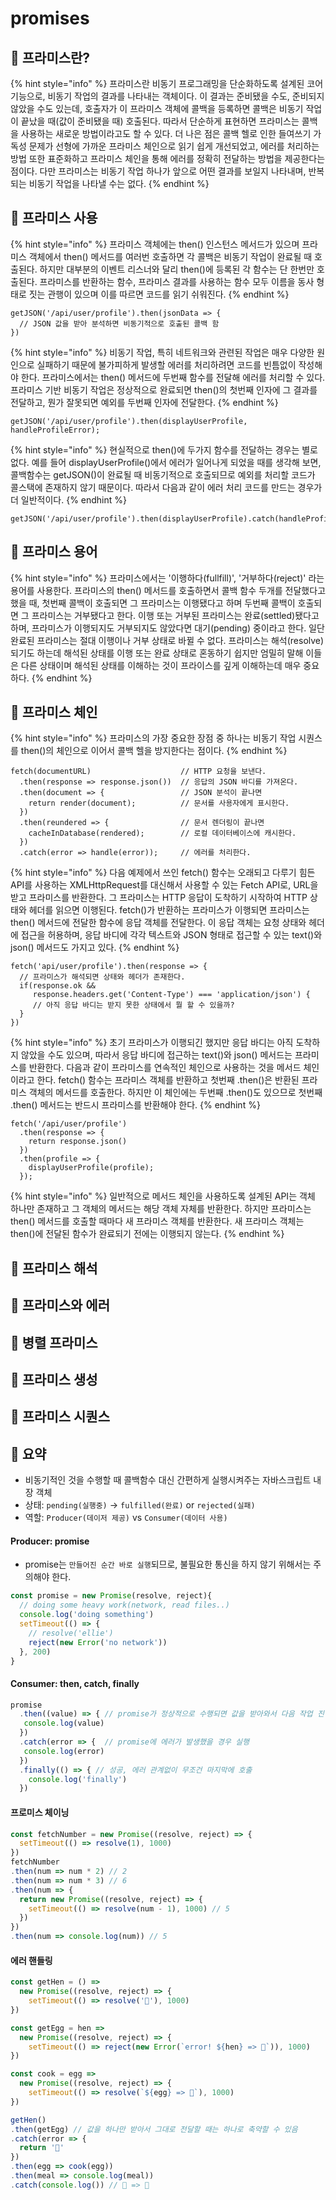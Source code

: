# promises

## 🐇 프라미스란?

{% hint style="info" %}
프라미스란 비동기 프로그래밍을 단순화하도록 설계된 코어 기능으로, 비동기 작업의 결과를 나타내는 객체이다. 이 결과는 준비됐을 수도, 준비되지 않았을 수도 있는데, 호출자가 이 프라미스 객체에 콜백을 등록하면 콜백은 비동기 작업이 끝났을 때(값이 준비됐을 때) 호출된다. 따라서 단순하게 표현하면 프라미스는 콜백을 사용하는 새로운 방법이라고도 할 수 있다. 더 나은 점은 콜백 헬로 인한 들여쓰기 가독성 문제가 선형에 가까운 프라미스 체인으로 읽기 쉽게 개선되었고, 에러를 처리하는 방법 또한 표준화하고 프라미스 체인을 통해 에러를 정확히 전달하는 방법을 제공한다는 점이다. 다만 프라미스는 비동기 작업 하나가 앞으로 어떤 결과를 보일지 나타내며, 반복되는 비동기 작업을 나타낼 수는 없다.
{% endhint %}

## 🐇 프라미스 사용

{% hint style="info" %}
프라미스 객체에는 then() 인스턴스 메서드가 있으며 프라미스 객체에서 then() 메서드를 여러번 호출하면 각 콜백은 비동기 작업이 완료될 때 호출된다. 하지만 대부분의 이벤트 리스너와 달리 then()에 등록된 각 함수는 단 한번만 호출된다. 프라미스를 반환하는 함수, 프라미스 결과를 사용하는 함수 모두 이름을 동사 형태로 짓는 관행이 있으며 이를 따르면 코드를 읽기 쉬워진다.&#x20;
{% endhint %}

```
getJSON('/api/user/profile').then(jsonData => {
  // JSON 값을 받아 분석하면 비동기적으로 호출된 콜백 함
})
```

{% hint style="info" %}
&#x20;비동기 작업, 특히 네트워크와 관련된 작업은 매우 다양한 원인으로 실패하기 때문에 불가피하게 발생할 에러를 처리하려면 코드를 빈틈없이 작성해야 한다. 프라미스에서는 then() 메서드에 두번째 함수를 전달해 에러를 처리할 수 있다. 프라미스 기반 비동기 작업은 정상적으로 완료되면 then()의 첫번째 인자에 그 결과를 전달하고, 뭔가 잘못되면 예외를 두번째 인자에 전달한다.
{% endhint %}

```
getJSON('/api/user/profile').then(displayUserProfile, handleProfileError);
```

{% hint style="info" %}
&#x20;현실적으로 then()에 두가지 함수를 전달하는 경우는 별로 없다. 예를 들어 displayUserProfile()에서 에러가 일어나게 되었을 때를 생각해 보면, 콜백함수는 getJSON()이 완료될 때 비동기적으로 호출되므로 예외를 처리할 코드가 콜스택에 존재하지 않기 때문이다. 따라서 다음과 같이 에러 처리 코드를 만드는 경우가 더 일반적이다.
{% endhint %}

```
getJSON('/api/user/profile').then(displayUserProfile).catch(handleProfileError);
```

## 🐇 프라미스 용어

{% hint style="info" %}
&#x20;프라미스에서는 '이행하다(fullfill)', '거부하다(reject)' 라는 용어를 사용한다. 프라미스의 then() 메서드를 호출하면서 콜백 함수 두개를 전달했다고 했을 때, 첫번째 콜백이 호출되면 그 프라미스는 이행됐다고 하며 두번째 콜백이 호출되면 그 프라미스는 거부됐다고 한다. 이행 또는 거부된 프라미스는 완료(settled)됐다고 하며, 프라미스가 이행되지도 거부되지도 않았다면 대기(pending) 중이라고 한다. 일단 완료된 프라미스는 절대 이행이나 거부 상태로 바뀔 수 없다. 프라미스는 해석(resolve)되기도 하는데 해석된 상태를 이행 또는 완료 상태로 혼동하기 쉽지만 엄밀히 말해 이들은 다른 상태이며 해석된 상태를 이해하는 것이 프라이스를 깊게 이해하는데 매우 중요하다.
{% endhint %}

## 🐇 프라미스 체인

{% hint style="info" %}
&#x20;프라미스의 가장 중요한 장점 중 하나는 비동기 작업 시퀀스를 then()의 체인으로 이어서 콜백 헬을 방지한다는 점이다.&#x20;
{% endhint %}

```
fetch(documentURL)                    // HTTP 요청을 보낸다.
  .then(response => response.json())  // 응답의 JSON 바디를 가져온다.
  .then(document => {                 // JSON 분석이 끝나면 
    return render(document);          // 문서를 사용자에게 표시한다.
  })
  .then(reundered => {                // 문서 렌더링이 끝나면
    cacheInDatabase(rendered);        // 로컬 데이터베이스에 캐시한다.
  })
  .catch(error => handle(error));     // 에러를 처리한다.
```

{% hint style="info" %}
다음 예제에서 쓰인 fetch() 함수는 오래되고 다루기 힘든 API를 사용하는 XMLHttpRequest를 대신해서 사용할 수 있는 Fetch API로, URL을 받고 프라미스를 반환한다. 그 프라미스는 HTTP 응답이 도착하기 시작하여 HTTP 상태와 헤더를 읽으면 이행된다. fetch()가 반환하는 프라미스가 이행되면 프라미스는 then() 메서드에 전달한 함수에 응답 객체를 전달한다. 이 응답 객체는 요청 상태와 헤더에 접근을 허용하며, 응답 바디에 각각 텍스트와 JSON 형태로 접근할 수 있는 text()와 json() 메서드도 가지고 있다.&#x20;
{% endhint %}

```
fetch('api/user/profile').then(response => {
  // 프라미스가 해석되면 상태와 헤더가 존재한다.
  if(response.ok &&
     response.headers.get('Content-Type') === 'application/json') {
     // 아직 응답 바디는 받지 못한 상태에서 뭘 할 수 있을까?
  }
})
```

{% hint style="info" %}
초기 프라미스가 이행되긴 했지만 응답 바디는 아직 도착하지 않았을 수도 있으며, 따라서 응답 바디에 접근하는 text()와 json() 메서드는 프라미스를 반환한다. 다음과 같이 프라미스를 연속적인 체인으로 사용하는 것을 메서드 체인이라고 한다. fetch() 함수는 프라미스 객체를 반환하고 첫번째 .then()은 반환된 프라미스 객체의 메서드를 호출한다. 하지만 이 체인에는 두번째 .then()도 있으므로 첫번째 .then() 메서드는 반드시 프라미스를 반환해야 한다.&#x20;
{% endhint %}

```
fetch('/api/user/profile')
  .then(response => {
    return response.json()
  })
  .then(profile => {
    displayUserProfile(profile);
  });
```

{% hint style="info" %}
일반적으로 메서드 체인을 사용하도록 설계된 API는 객체 하나만 존재하고 그 객체의 메서드는 해당 객체 자체를 반환한다. 하지만 프라미스는 then() 메서드를 호출할 때마다 새 프라미스 객체를 반환한다. 새 프라미스 객체는 then()에 전달된 함수가 완료되기 전에는 이행되지 않는다.&#x20;
{% endhint %}

## 🐇 프라미스 해석





## 🐇 프라미스와 에러



## 🐇 병렬 프라미스



## 🐇 프라미스 생성



## 🐇 프라미스 시퀀스

## 🐇 요약

* 비동기적인 것을 수행할 때 콜백함수 대신 간편하게 실행시켜주는 자바스크립트 내장 객체
* 상태: `pending(실행중)` → `fulfilled(완료)` or `rejected(실패)`
* 역할: `Producer(데이저 제공)` vs `Consumer(데이터 사용)`

#### Producer: promise

* promise는 `만들어진 순간 바로 실행`되므로, 불필요한 통신을 하지 않기 위해서는 주의해야 한다.

```js
const promise = new Promise(resolve, reject){
  // doing some heavy work(network, read files..)
  console.log('doing something')
  setTimeout(() => {
    // resolve('ellie')
    reject(new Error('no network'))
  }, 200)
}
```

#### Consumer: then, catch, finally

```js
promise
  .then((value) => { // promise가 정상적으로 수행되면 값을 받아와서 다음 작업 진행
   console.log(value)
  })
  .catch(error => {  // promise에 에러가 발생했을 경우 실행
   console.log(error)
  })
  .finally(() => { // 성공, 에러 관계없이 무조건 마지막에 호출
    console.log('finally')
  })
```

#### **프로미스 체이닝**

```js
const fetchNumber = new Promise((resolve, reject) => {
  setTimeout(() => resolve(1), 1000)
})
fetchNumber
.then(num => num * 2) // 2
.then(num => num * 3) // 6
.then(num => {
  return new Promise((resolve, reject) => {
    setTimeout(() => resolve(num - 1), 1000) // 5
  })
})
.then(num => console.log(num)) // 5
```

#### 에러 핸들링

```js
const getHen = () => 
  new Promise((resolve, reject) => {
    setTimeout(() => resolve('🐓'), 1000)
})

const getEgg = hen => 
  new Promise((resolve, reject) => {
    setTimeout(() => reject(new Error(`error! ${hen} => 🥚`)), 1000)
})

const cook = egg => 
  new Promise((resolve, reject) => {
    setTimeout(() => resolve(`${egg} => 🍳`), 1000)
})
```

```js
getHen()
.then(getEgg) // 값을 하나만 받아서 그대로 전달할 때는 하나로 축약할 수 있음
.catch(error => {
  return '🥓'
})
.then(egg => cook(egg))
.then(meal => console.log(meal))
.catch(console.log()) // 🥓 => 🍳
```
